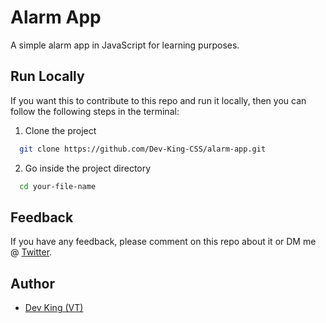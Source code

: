 # Alarm App

A simple alarm app in JavaScript for learning purposes.

## Run Locally

If you want this to contribute to this repo and run it locally, then you can follow the following steps in the terminal:

1. Clone the project

```bash
  git clone https://github.com/Dev-King-CSS/alarm-app.git
```

2. Go inside the project directory

```bash
  cd your-file-name
```

## Feedback

If you have any feedback, please comment on this repo about it or DM
me @ [Twitter](https://twitter.com/__devking__).

## Author

- [Dev King (VT)](https://bit.ly/3eIUZs5)
